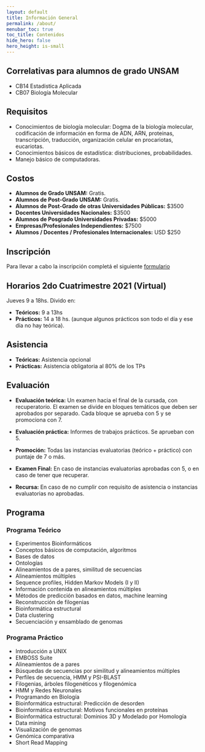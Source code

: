 ```yaml
---
layout: default
title: Información General
permalink: /about/
menubar_toc: true
toc_title: Contenidos
hide_hero: false
hero_height: is-small
---
```


## Correlativas para alumnos de grado UNSAM

* CB14 Estadistica Aplicada
* CB07 Biología Molecular

## Requisitos

* Conocimientos de biología molecular: Dogma de la biología molecular, codificación de información en forma de ADN, ARN, proteinas, transcripción, traducción, organización celular en procariotas, eucariotas.
* Conocimientos básicos de estadística: distribuciones, probabilidades.
* Manejo básico de computadoras. 

## Costos

* **Alumnos de Grado UNSAM:** Gratis.
* **Alumnos de Post-Grado UNSAM:** Gratis.
* **Alumnos de Post-Grado de otras Universidades Públicas:** $3500
* **Docentes Universidades Nacionales:** $3500
* **Alumnos de Posgrado Universidades Privadas:** $5000
* **Empresas/Profesionales Independientes:** $7500
* **Alumnos / Docentes / Profesionales Internacionales:** USD $250

## Inscripción

Para llevar a cabo la inscripción completá el siguiente [formulario](https://forms.gle/tFokYAyYtxZAC8UAA) 

## Horarios 2do Cuatrimestre 2021 (Virtual)

Jueves 9 a 18hs. Divido en:
* **Teóricos:** 9 a 13hs
* **Prácticos:** 14 a 18 hs. (aunque algunos prácticos son todo el día y ese día no hay teórica).

## Asistencia

* **Teóricas:** Asistencia opcional
* **Prácticas:** Asistencia obligatoria al 80% de los TPs

## Evaluación

* **Evaluación teórica:**
Un examen hacia el final de la cursada, con recuperatorio. El examen se divide en bloques temáticos que deben ser aprobados por separado. Cada bloque se aprueba con 5 y se promociona con 7. 

* **Evaluación práctica:**
Informes de trabajos prácticos. Se aprueban con 5.

* **Promoción:** 
Todas las instancias evaluatorias (teórico + práctico) con puntaje de 7 o más.
* **Examen Final:** En caso de instancias evaluatorias aprobadas con 5, o en caso de tener que recuperar. 
* **Recursa:** En caso de no cumplir con requisito de asistencia o instancias evaluatorias no aprobadas.

## Programa

### Programa Teórico
* Experimentos Bioinformáticos
* Conceptos básicos de computación, algoritmos
* Bases de datos
* Ontologías
* Alineamientos de a pares, similitud de secuencias
* Alineamientos múltiples
* Sequence profiles, Hidden Markov Models (I y II)
* Información contenida en alineamientos múltiples
* Métodos de predicción basados en datos, machine learning
* Reconstrucción de filogenias
* Bioinformática estructural
* Data clustering
* Secuenciación y ensamblado de genomas

### Programa Práctico
* Introducción a UNIX
* EMBOSS Suite
* Alineamientos de a pares
* Búsquedas de secuencias por similitud y alineamientos múltiples
* Perfiles de secuencia, HMM y PSI-BLAST
* Filogenias, árboles filogenéticos y filogenómica
* HMM y Redes Neuronales
* Programando en Biología
* Bioinformática estructural: Predicción de desorden
* Bioinformática estructural: Motivos funcionales en proteínas
* Bioinformática estructural: Dominios 3D y Modelado por Homología
* Data mining
* Visualización de genomas
* Genómica comparativa
* Short Read Mapping

